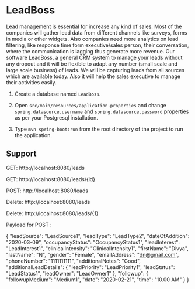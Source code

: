 # LeadBoss

Lead management is essential for increase any kind of sales. Most of the companies will gather lead data from different channels like surveys, forms in media or other widgets. Also companies need more analytics on lead filtering, like response time form executive/sales person, their conversation, where the communication is lagging thus generate more revenue. Our software LeadBoss, a general CRM system to manage your leads without any dropout and it will be flexible to adapt any number (small scale and large scale business) of leads. We will be capturing leads from all sources which are available today. Also it will help the sales executive to manage their activities easily.

1. Create a database named `LeadBoss`.

2. Open `src/main/resources/application.properties` and change `spring.datasource.username` and `spring.datasource.password` properties as per your Postgresql installation.

3. Type `mvn spring-boot:run` from the root directory of the project to run the application.


## Support
GET: http://localhost:8080/leads

GET: http://localhost:8080/leads/{id}

POST: http://localhost:8080/leads

Delete: http://localhost:8080/leads

Delete: http://localhost:8080/leads/{1}

Payload for POST :

{
	"leadSource": "LeadSource1",
	"leadType": "LeadType2",
	"dateOfAddition": "2020-03-09",
	"occupancyStatus": "OccupancyStatus1",
	"leadInterest": "LeadInterest1",
	"clinicalIntensity": "ClinicalIntensity1",
	"firstName": "Divya",
	"lastName": "N",
	"gender": "Female",
	"emailAddress": "dn@gmail.com",
	"phoneNumber": "1111111111",
	"additionalNotes": "Good",
	"additionalLeadDetails": {
		"leadPriority": "LeadPriority1",
		"leadStatus": "LeadStatus1",
		"leadOwner": "LeadOwner1"
	},
	"followup": {
		"followupMedium": "Medium1",
		"date": "2020-02-21",
		"time": "10.00 AM"
	}
}
